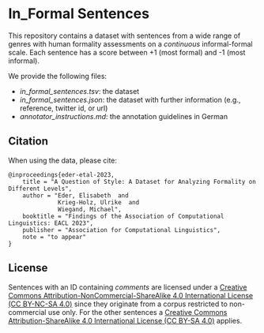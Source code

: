 # In_Formal Sentences

This repository contains a dataset with sentences from a wide range of genres with human formality assessments on a *continuous* informal-formal scale. Each sentence has a score between +1 (most formal) and -1 (most informal).

We provide the following files:

+ *in_formal_sentences.tsv*: the dataset
+ *in_formal_sentences.json*: the dataset with further information (e.g., reference, twitter id, or url)
+ *annotator_instructions.md*: the annotation guidelines in German


## Citation

When using the data, please cite:

```
@inproceedings{eder-etal-2023,
    title = "A Question of Style: A Dataset for Analyzing Formality on Different Levels",
    author = "Eder, Elisabeth  and
      	      Krieg-Holz, Ulrike  and
      	      Wiegand, Michael",
    booktitle = "Findings of the Association of Computational Linguistics: EACL 2023",
    publisher = "Association for Computational Linguistics",
    note = "to appear"
}
```

## License

Sentences with an ID containing *comments* are licensed under a [Creative Commons Attribution-NonCommercial-ShareAlike 4.0 International License (CC BY-NC-SA 4.0)](https://creativecommons.org/licenses/by-nc-sa/4.0/) since they originate from a corpus restricted to non-commercial use only.
For the other sentences a [Creative Commons Attribution-ShareAlike 4.0 International License (CC BY-SA 4.0)](https://creativecommons.org/licenses/by-sa/4.0/) applies.
